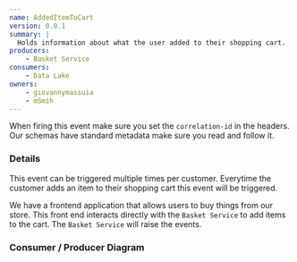 ```yaml
---
name: AddedItemToCart
version: 0.0.1
summary: |
  Holds information about what the user added to their shopping cart.
producers:
    - Basket Service
consumers:
    - Data Lake
owners:
    - giovannymassuia
    - mSmih
---
```


<Admonition>When firing this event make sure you set the `correlation-id` in the headers. Our
schemas have standard metadata make sure you read and follow it.</Admonition>

### Details

This event can be triggered multiple times per customer. Everytime the customer adds an item to
their shopping cart this event will be triggered.

We have a frontend application that allows users to buy things from our store. This front end
interacts directly with the `Basket Service` to add items to the cart. The `Basket Service` will
raise the events.

### Consumer / Producer Diagram

<Mermaid />

<Schema />
